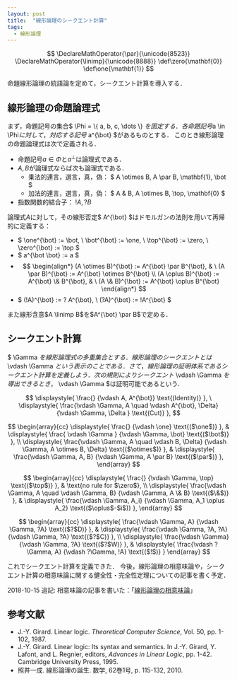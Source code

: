 ```yaml
---
layout: post
title:  "線形論理のシークエント計算"
tags:
  - 線形論理
---
```

$$
\DeclareMathOperator{\par}{\unicode{8523}}
\DeclareMathOperator{\linimp}{\unicode{8888}}
\def\zero{\mathbf{0}}
\def\one{\mathbf{1}}
$$

命題線形論理の統語論を定めて，シークエント計算を導入する．

## 線形論理の命題論理式
まず，命題記号の集合$ \Phi = \\{ a, b, c, \dots \\} $を固定する．
各命題記号$a \in \Phi$に対して，対応する記号$ a^{\bot} $があるものとする．
このとき線形論理の命題論理式は次で定義される．
- 命題記号$a \in \Phi$と$a^{\bot}$は論理式である．
- $A, B$が論理式ならば次も論理式である．
  - 乗法的連言，選言，真，偽： $ A \otimes B, A \par B, \mathbf{1}, \bot $
  - 加法的連言，選言，真，偽： $ A \& B, A \otimes B, \top, \mathbf{0} $
- 指数関数的結合子： $!A, ?B$

論理式$A$に対して，その線形否定$ A^{\bot} $はドモルガンの法則を用いて再帰的に定義する：
- $ \one^{\bot} := \bot, \ \bot^{\bot} := \one, \ \top^{\bot} := \zero, \ \zero^{\bot} := \top $
- $ a^{\bot \bot} := a $
- $$ \begin{align*}
  (A \otimes B)^{\bot} := A^{\bot} \par B^{\bot}, & \ (A \par B)^{\bot} := A^{\bot} \otimes B^{\bot} \\
  (A \oplus  B)^{\bot} := A^{\bot} \&   B^{\bot}, & \ (A \&   B)^{\bot} := A^{\bot} \oplus B^{\bot}
  \end{align*} $$
- $ (!A)^{\bot} := ? A^{\bot}, \ (?A)^{\bot} := !A^{\bot} $

また線形含意$A \linimp B$を$A^{\bot} \par B$で定める．

## シークエント計算
$ \Gamma $を線形論理式の多重集合とする．
線形論理のシークエントとは$ \vdash \Gamma $という表示のことである．
さて，線形論理の証明体系であるシークエント計算を定義しよう．
次の規則によりシークエント$ \vdash \Gamma $を導出できるとき，$ \vdash \Gamma $は証明可能であるという．

$$
\displaystyle{
  \frac{}
  {\vdash A, A^{\bot}}
  \text{(Identity)}
}, \
\displaystyle{
  \frac{\vdash \Gamma, A \quad \vdash A^{\bot}, \Delta}
  {\vdash \Gamma, \Delta }
  \text{(Cut)}
},
$$

$$
\begin{array}{cc}
  \displaystyle{
    \frac{}
    {\vdash \one}
    \text{($\one$)}
  }, &
  \displaystyle{
    \frac{ \vdash \Gamma }
    {\vdash \Gamma, \bot}
    \text{($\bot$)}
  }, \\
  \displaystyle{
    \frac{\vdash \Gamma, A \quad \vdash B, \Delta}
    {\vdash \Gamma, A \otimes B, \Delta}
    \text{($\otimes$)}
  }, &
  \displaystyle{
    \frac{\vdash \Gamma, A, B}
    {\vdash \Gamma, A \par B}
    \text{($\par$)}
  },
\end{array}
$$

$$
\begin{array}{cc}
  \displaystyle{
    \frac{}
    {\vdash \Gamma, \top}
    \text{($\top$)}
  }, &
  \text{no rule for $\zero$},
  \\
  \displaystyle{
    \frac{\vdash \Gamma, A \quad \vdash \Gamma, B}
    {\vdash \Gamma, A \& B}
    \text{($\&$)}
  }, &
  \displaystyle{
    \frac{\vdash \Gamma, A_i}
    {\vdash \Gamma, A_1 \oplus A_2}
    \text{($\oplus$-$i$)}
  },
\end{array}
$$

$$
\begin{array}{cc}
  \displaystyle{
    \frac{\vdash \Gamma, A}
    {\vdash \Gamma, ?A}
    \text{($?$D)}
  }, &
  \displaystyle{
    \frac{\vdash \Gamma, ?A, ?A}
    {\vdash \Gamma, ?A}
    \text{($?$C)}
  },
  \\
  \displaystyle{
    \frac{\vdash \Gamma}
    {\vdash \Gamma, ?A}
    \text{($?$W)}
  }, &
  \displaystyle{
    \frac{\vdash ?\Gamma, A}
    {\vdash ?\Gamma, !A}
    \text{($!$)}
  }
\end{array}
$$

これでシークエント計算を定義できた．
今後，線形論理の相意味論や，シークエント計算の相意味論に関する健全性・完全性定理についての記事を書く予定．

2018-10-15 追記:
相意味論の記事を書いた：「[線形論理の相意味論](/2018/10/15/phase_semantics_of_linear_logic.html)」

## 参考文献
- J.-Y. Girard. Linear logic. *Theoretical Computer Science*, Vol. 50, pp. 1-102, 1987.
- J.-Y. Girard. Linear logic: Its syntax and semantics. In J.-Y. Girard, Y. Lafont, and L. Regnier, editors, *Advances in Linear Logic*, pp. 1-42. Cambridge University Press, 1995.
- 照井一成. 線形論理の誕生. 数学, 62巻1号, p. 115-132, 2010.
